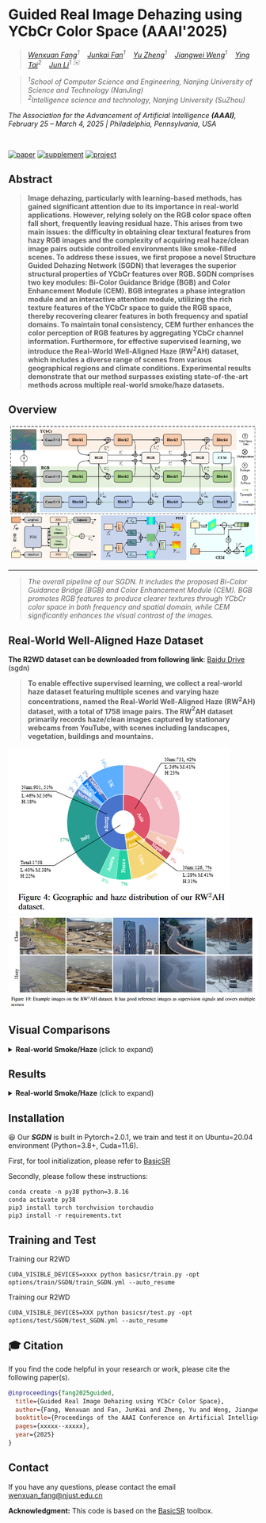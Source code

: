 # Guided Real Image Dehazing using YCbCr Color Space (AAAI'2025)


> *<a href="https://github.com/fiwy0527/AAAI_25_SDGN">Wenxuan Fang</a><sup>1</sup>&nbsp;&nbsp;&nbsp;
<a href="https://fanjunkai1.github.io/">Junkai Fan</a><sup>1</sup>&nbsp;&nbsp;&nbsp;
<a href="https://github.com/fiwy0527/AAAI_25_SDGN"> Yu Zheng</a><sup>1</sup>&nbsp;&nbsp;&nbsp;
<a href="https://wengjiangwei.github.io/">Jiangwei Weng</a><sup>1</sup>&nbsp;&nbsp;&nbsp;
<a href="https://tyshiwo.github.io/">Ying Tai</a><sup>2</sup>&nbsp;&nbsp;&nbsp; 
<a href="https://sites.google.com/view/junlineu/">Jun Li</a><sup>1 ✉️</sup>&nbsp;&nbsp;&nbsp;*

> *<sup>1</sup>School of Computer Science and Engineering, Nanjing University of Science and Technology (NanJing)&nbsp;&nbsp;&nbsp;<br>
<sup>2</sup>Intelligence science and technology, Nanjing University (SuZhou)&nbsp;&nbsp;&nbsp;<br>*


<em>The Association for the Advancement of Artificial Intelligence <strong>(AAAI)</strong>, February 25 – March 4, 2025 | Philadelphia, Pennsylvania, USA</em>
</div>

</br>

[![paper](https://img.shields.io/badge/arXiv-Paper-brightgreen)](https://arxiv.org/abs/2412.17496)
[![supplement](https://img.shields.io/badge/Supplementary-Material-B85252)](https://github.com/fiwy0527/AAAI_25_SDGN)
[![project](https://img.shields.io/badge/Project-Presentation-F9D371)](https://fiwy0527.github.io/projectpage/SGDN/index.html)


## Abstract


> **Image dehazing, particularly with learning-based methods, has gained significant attention due to its importance in real-world applications. 
> However, relying solely on the RGB color space often fall short, frequently leaving residual haze. 
> This arises from two main issues: the difficulty in obtaining clear textural features from hazy RGB images and the complexity of acquiring real haze/clean image pairs outside controlled environments like smoke-filled scenes. 
> To address these issues, we first propose a novel Structure Guided Dehazing Network (SGDN) that leverages the superior structural properties of YCbCr features over RGB. 
> SGDN comprises two key modules: Bi-Color Guidance Bridge (BGB) and Color Enhancement Module (CEM). 
> BGB integrates a phase integration module and an interactive attention module, utilizing the rich texture features of the YCbCr space to guide the RGB space, thereby recovering clearer features in both frequency and spatial domains. 
> To maintain tonal consistency, CEM further enhances the color perception of RGB features by aggregating YCbCr channel information. 
> Furthermore, for effective supervised learning, we introduce the Real-World Well-Aligned Haze (RW$^2$AH) dataset, which includes a diverse range of scenes from various geographical regions and climate conditions. 
> Experimental results demonstrate that our method surpasses existing state-of-the-art methods across multiple real-world smoke/haze datasets.**


## Overview 
  <p align="center">
    <img src="images/framework.png">
</p>

---

> *The overall pipeline of our SGDN. 
> It includes the proposed Bi-Color Guidance Bridge (BGB) and Color Enhancement Module (CEM). 
> BGB promotes RGB features to produce clearer textures through YCbCr color space in both frequency and spatial domain, while CEM significantly enhances the visual contrast of the images.*

## Real-World Well-Aligned Haze Dataset

**The R2WD dataset can be downloaded from following link**: <a href="https://pan.baidu.com/s/1xZJLBk0OUlor79kqXtM20A?pwd=sgdn">Baidu Drive</a>
(sgdn) 

> **To enable effective supervised learning, 
> we collect a real-world haze dataset featuring multiple scenes and varying haze concentrations, 
> named the Real-World Well-Aligned Haze (RW$^2$AH) dataset, with a total of 1758 image pairs. 
> The RW$^2$AH dataset primarily records haze/clean images captured by stationary webcams from YouTube, 
> with scenes including landscapes, vegetation, buildings and mountains.**

<img src = "images/distribution.png"> 

<img src = "images/RW2HD.png"> 

## Visual Comparisons

<details>
<summary><strong>Real-world Smoke/Haze </strong> (click to expand) </summary>

<img src = "images/real.png"> 
</details>

## Results
<details>
<summary><strong>Real-world Smoke/Haze</strong> (click to expand) </summary>

<img src = "images/results.png"> 
</details>

## Installation
:satisfied: Our <i><strong>SGDN</strong></i> is built in Pytorch=2.0.1, we train and test it on Ubuntu=20.04 environment (Python=3.8+, Cuda=11.6).

First, for tool initialization, please refer to [BasicSR](https://github.com/xinntao/BasicSR)

Secondly, please follow these instructions:
```
conda create -n py38 python=3.8.16
conda activate py38
pip3 install torch torchvision torchaudio
pip3 install -r requirements.txt  
```

## Training and Test
Training our R2WD
```
CUDA_VISIBLE_DEVICES=xxxx python basicsr/train.py -opt options/train/SGDN/train_SGDN.yml --auto_resume
```
Training our R2WD
```
CUDA_VISIBLE_DEVICES=XXX python basicsr/test.py -opt options/test/SGDN/test_SGDN.yml --auto_resume
```

## 🎓 Citation

If you find the code helpful in your research or work, please cite the following paper(s).

```bibtex
@inproceedings{fang2025guided,
  title={Guided Real Image Dehazing using YCbCr Color Space},
  author={Fang, Wenxuan and Fan, JunKai and Zheng, Yu and Weng, Jiangwei and Tai, Ying and Li, Jun},
  booktitle={Proceedings of the AAAI Conference on Artificial Intelligence},
  pages={xxxxx--xxxxx},
  year={2025}
}
```

## Contact
If you have any questions, please contact the email wenxuan_fang@njust.edu.cn

**Acknowledgment:** This code is based on the [BasicSR](https://github.com/xinntao/BasicSR) toolbox. 